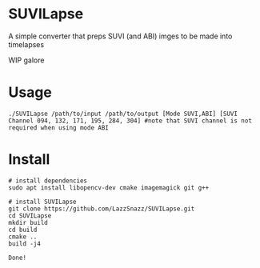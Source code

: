 # SUVILapse
A simple converter that preps SUVI (and ABI) imges to be made into timelapses

WIP galore
# Usage
```
./SUVILapse /path/to/input /path/to/output [Mode SUVI,ABI] [SUVI Channel 094, 132, 171, 195, 284, 304] #note that SUVI channel is not required when using mode ABI
```
# Install

```
# install dependencies
sudo apt install libopencv-dev cmake imagemagick git g++

# install SUVILapse
git clone https://github.com/LazzSnazz/SUVILapse.git
cd SUVILapse
mkdir build
cd build
cmake ..
build -j4

Done!
```


